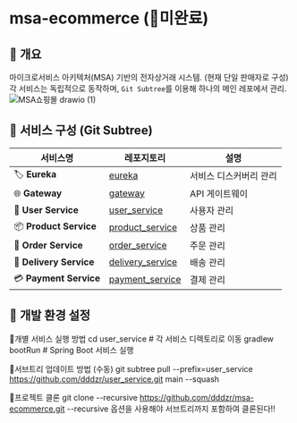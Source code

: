 # msa-ecommerce (🚨미완료)

## 📌 개요
마이크로서비스 아키텍처(MSA) 기반의 전자상거래 시스템. (현재 단일 판매자로 구성)
각 서비스는 독립적으로 동작하며, `Git Subtree`를 이용해 하나의 메인 레포에서 관리.
![MSA쇼핑몰 drawio (1)](https://github.com/user-attachments/assets/cd261813-97ed-4162-b068-c8dfb0164867)

## 📌 서비스 구성 (Git Subtree)
| 서비스명 | 레포지토리 | 설명 |
|----------|-----------|------|
| 🏷 **Eureka** | [eureka](https://github.com/dddzr/eureka.git) | 서비스 디스커버리 관리 |
| 🌐 **Gateway** | [gateway](https://github.com/dddzr/gateway.git) | API 게이트웨이 |
| 👤 **User Service** | [user_service](https://github.com/dddzr/user_service.git) | 사용자 관리 |
| 📦 **Product Service** | [product_service](https://github.com/dddzr/product_service.git) | 상품 관리 |
| 🛒 **Order Service** | [order_service](https://github.com/dddzr/order_service.git) | 주문 관리 |
| 🚚 **Delivery Service** | [delivery_service](https://github.com/dddzr/delivery_service.git) | 배송 관리 |
| 💳 **Payment Service** | [payment_service](https://github.com/dddzr/payment_service.git) | 결제 관리 |

## 📌 개발 환경 설정
🔹개별 서비스 실행 방법
cd user_service # 각 서비스 디렉토리로 이동
gradlew bootRun # Spring Boot 서비스 실행

🔹서브트리 업데이트 방법 (수동)
git subtree pull --prefix=user_service https://github.com/dddzr/user_service.git main --squash

🔹프로젝트 클론
git clone --recursive https://github.com/dddzr/msa-ecommerce.git
--recursive 옵션을 사용해야 서브트리까지 포함하여 클론된다!!
